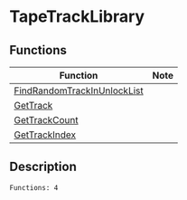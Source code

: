 # TapeTrackLibrary
## Functions
| Function | Note |
|----------|------|
|[FindRandomTrackInUnlockList](FindRandomTrackInUnlockList.md)| |
|[GetTrack](GetTrack.md)| |
|[GetTrackCount](GetTrackCount.md)| |
|[GetTrackIndex](GetTrackIndex.md)| |
## Description
```
Functions: 4
```